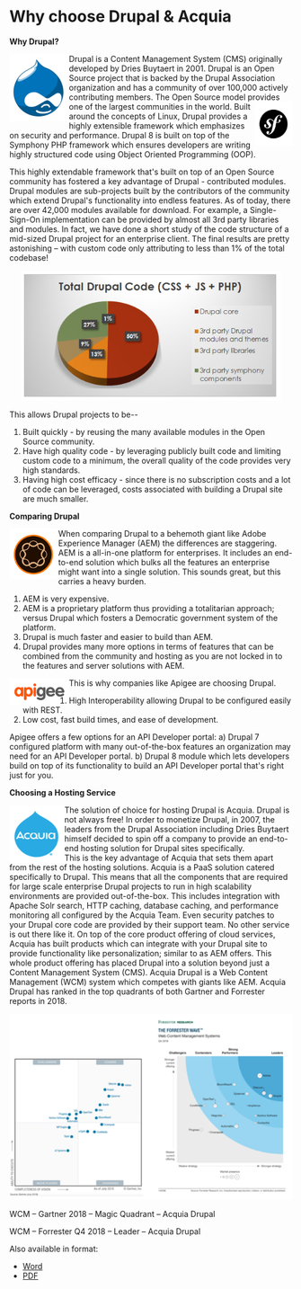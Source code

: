 # **Why choose Drupal &amp; Acquia**

**Why Drupal?**

<img align="left" src="https://github.com/sdemi/drupal-docs/raw/master/assets/why-choose-drupal-acquia/logo-drupal.png"> Drupal is a Content Management System (CMS) originally developed by Dries Buytaert in 2001. Drupal is an Open Source project that is backed by the Drupal Association organization and has a community of over 100,000 actively contributing members. The Open Source model provides one of the largest communities in the world. <img align="right" src="https://github.com/sdemi/drupal-docs/raw/master/assets/why-choose-drupal-acquia/logo_symphony.png"> Built around the concepts of Linux, Drupal provides a highly extensible framework which emphasizes on security and performance. Drupal 8 is built on top of the Symphony PHP framework which ensures developers are writing highly structured code using Object Oriented Programming (OOP).

This highly extendable framework that&#39;s built on top of an Open Source community has fostered a key advantage of Drupal - contributed modules. Drupal modules are sub-projects built by the contributors of the community which extend Drupal&#39;s functionality into endless features.
As of today, there are over 42,000 modules available for download. For example, a Single-Sign-On implementation can be provided by almost all 3rd party libraries and modules. In fact, we have done a short study of the code structure of a mid-sized Drupal project for an enterprise client. The final results are pretty astonishing – with custom code only attributing to less than 1% of the total codebase!

<p align="center">
  <img src="https://github.com/sdemi/drupal-docs/raw/master/assets/why-choose-drupal-acquia/total-drupal-code.png">
</p>

This allows Drupal projects to be--
1. Built quickly - by reusing the many available modules in the Open Source community.
2. Have high quality code - by leveraging publicly built code and limiting custom code to a minimum, the overall quality of the code provides very high standards.
3. Having high cost efficacy - since there is no subscription costs and a lot of code can be leveraged, costs associated with building a Drupal site are much smaller.

**Comparing Drupal**

<img align="left" src="https://github.com/sdemi/drupal-docs/raw/master/assets/why-choose-drupal-acquia/logo_aem.png"> When comparing Drupal to a behemoth giant like Adobe Experience Manager (AEM) the differences are staggering. AEM is a all-in-one platform for enterprises. It includes an end-to-end solution which bulks all the features an enterprise might want into a single solution. This sounds great, but this carries a heavy burden.

1. AEM is very expensive.
2. AEM is a proprietary platform thus providing a totalitarian approach; versus Drupal which fosters a Democratic government system of the platform.
3. Drupal is much faster and easier to build than AEM.
4. Drupal provides many more options in terms of features that can be combined from the community and hosting as you are not locked in to the features and server solutions with AEM.

<img align="left" src="https://github.com/sdemi/drupal-docs/raw/master/assets/why-choose-drupal-acquia/logo_apigee.png"> This is why companies like Apigee are choosing Drupal.

1. High Interoperability allowing Drupal to be configured easily with REST.
2. Low cost, fast build times, and ease of development.

Apigee offers a few options for an API Developer portal: a) Drupal 7 configured platform with many out-of-the-box features an organization may need for an API Developer portal. b) Drupal 8 module which lets developers build on top of its functionality to build an API Developer portal that&#39;s right just for you.

**Choosing a Hosting Service**

<img align="left" src="https://github.com/sdemi/drupal-docs/raw/master/assets/why-choose-drupal-acquia/logo_acquia.png">
The solution of choice for hosting Drupal is Acquia. Drupal is not always free! In order to monetize Drupal, in 2007, the leaders from the Drupal Association including Dries Buytaert himself decided to spin off a company to provide an end-to-end hosting solution for Drupal sites specifically.
<br>
This is the key advantage of Acquia that sets them apart from the rest of the hosting solutions. Acquia is a PaaS solution catered specifically to Drupal. This means that all the components that are required for large scale enterprise Drupal projects to run in high scalability environments are provided out-of-the-box. This includes integration with Apache Solr search, HTTP caching, database caching, and performance monitoring all configured by the Acquia Team. Even security patches to your Drupal core code are provided by their support team. No other service is out there like it. On top of the core product offering of cloud services, Acquia has built products which can integrate with your Drupal site to provide functionality like personalization; similar to as AEM offers. This whole product offering has placed Drupal into a solution beyond just a Content Management System (CMS). Acquia Drupal is a Web Content Management (WCM) system which competes with giants like AEM. Acquia Drupal has ranked in the top quadrants of both Gartner and Forrester reports in 2018.

<p align="center">
  <img src="https://github.com/sdemi/drupal-docs/raw/master/assets/why-choose-drupal-acquia/gartner-forrester.png">
</p>

WCM – Gartner 2018 – Magic Quadrant – Acquia Drupal

WCM – Forrester Q4 2018 – Leader – Acquia Drupal


Also available in format:
* [Word](https://github.com/sdemi/drupal-docs/blob/master/assets/why-choose-drupal-acquia/Why%20choose%20Drupal%20%26%20Acquia.docx)
* [PDF](https://github.com/sdemi/drupal-docs/blob/master/assets/why-choose-drupal-acquia/Why%20choose%20Drupal%20%26%20Acquia.pdf)
